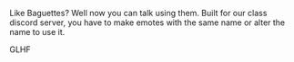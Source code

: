 Like Baguettes?  Well now you can talk using them.  Built for our class discord server, you have to make emotes with the same name or alter the name to use it.

GLHF
